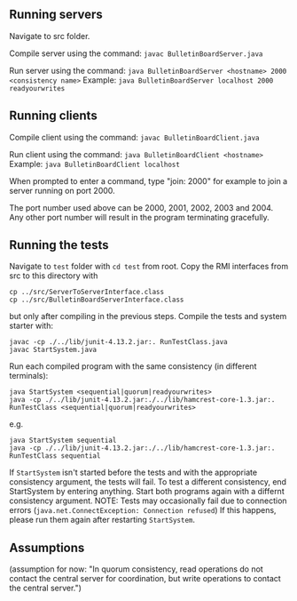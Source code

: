 ## Running servers

Navigate to src folder.

Compile server using the command: 
`javac BulletinBoardServer.java`

Run server using the command: 
`java BulletinBoardServer <hostname> 2000 <consistency name>`
Example: `java BulletinBoardServer localhost 2000 readyourwrites`

## Running clients
Compile client using the command: 
`javac BulletinBoardClient.java`

Run client using the command: 
`java BulletinBoardClient <hostname>`
Example: `java BulletinBoardClient localhost`

When prompted to enter a command, type "join: 2000" for example to join a server running on port 2000. 

The port number used above can be 2000, 2001, 2002, 2003 and 2004. Any other port number will result in the program terminating gracefully.

## Running the tests
Navigate to `test` folder with `cd test` from root. Copy the RMI interfaces from src to this directory with
````
cp ../src/ServerToServerInterface.class
cp ../src/BulletinBoardServerInterface.class
````
but only after compiling in the previous steps.
Compile the tests and system starter with:
````
javac -cp ./../lib/junit-4.13.2.jar:. RunTestClass.java
javac StartSystem.java
````
Run each compiled program with the same consistency (in different terminals):
````
java StartSystem <sequential|quorum|readyourwrites>
java -cp ./../lib/junit-4.13.2.jar:./../lib/hamcrest-core-1.3.jar:. RunTestClass <sequential|quorum|readyourwrites>
````
e.g.
````
java StartSystem sequential
java -cp ./../lib/junit-4.13.2.jar:./../lib/hamcrest-core-1.3.jar:. RunTestClass sequential
````
If `StartSystem` isn't started before the tests and with the appropriate consistency argument, the tests will fail.
To test a different consistency, end StartSystem by entering anything. Start both programs again with a differnt consistency argument.
NOTE: Tests may occasionally fail due to connection errors (`java.net.ConnectException: Connection refused`) If this happens, please run them again after restarting `StartSystem`.

## Assumptions
(assumption for now: "In quorum consistency, read operations do not contact the central server for coordination, but write operations to contact the central server.")
